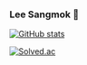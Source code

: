 ### Lee Sangmok 👋

<!--
**SNMHZ/SNMHZ** is a ✨ _special_ ✨ repository because its `README.md` (this file) appears on your GitHub profile.

Here are some ideas to get you started:

- 🔭 I’m currently working on ...
- 🌱 I’m currently learning ...
- 👯 I’m looking to collaborate on ...
- 🤔 I’m looking for help with ...
- 💬 Ask me about ...
- 📫 How to reach me: ...
- 😄 Pronouns: ...
- ⚡ Fun fact: ...
-->

[![GitHub stats](https://github-readme-stats.vercel.app/api?username=snmhz&bg_color=30,e96443,904e95,e96443&title_color=fff&text_color=fff&hide=stars&show_icons=true&icon_color=fff)](https://github.com/anuraghazra/github-readme-stats)

[![Solved.ac](http://mazassumnida.wtf/api/v2/generate_badge?boj=snmhz325)](https://solved.ac/snmhz325)
